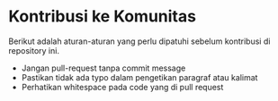 # Kontribusi ke Komunitas

Berikut adalah aturan-aturan yang perlu dipatuhi sebelum kontribusi di repository ini.

* Jangan pull-request tanpa commit message
* Pastikan tidak ada typo dalam pengetikan paragraf atau kalimat
* Perhatikan whitespace pada code yang di pull request
